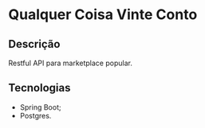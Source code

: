 # Qualquer Coisa Vinte Conto 

## Descrição
Restful API para marketplace popular.

## Tecnologias
- Spring Boot;
- Postgres.